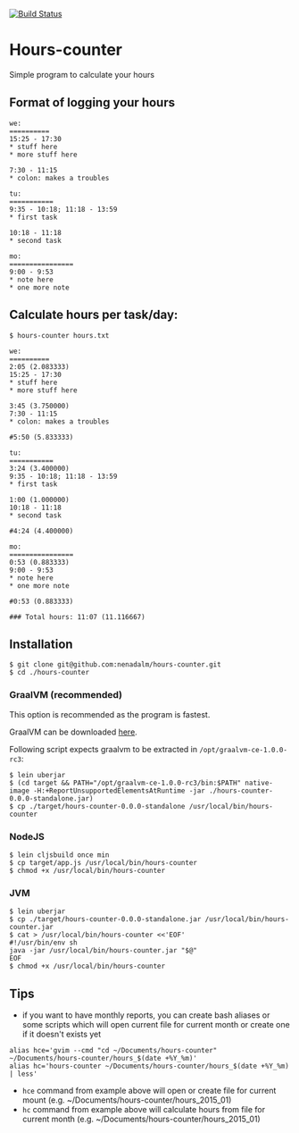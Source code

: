 [![Build Status](https://api.travis-ci.org/nenadalm/hours-counter.png?branch=master)](http://travis-ci.org/nenadalm/hours-counter)

# Hours-counter

Simple program to calculate your hours

## Format of logging your hours

```
we:
==========
15:25 - 17:30
* stuff here
* more stuff here

7:30 - 11:15
* colon: makes a troubles

tu:
===========
9:35 - 10:18; 11:18 - 13:59
* first task

10:18 - 11:18
* second task

mo:
================
9:00 - 9:53
* note here
* one more note
```

## Calculate hours per task/day:

```$ hours-counter hours.txt```

```
we:
==========
2:05 (2.083333)
15:25 - 17:30
* stuff here
* more stuff here

3:45 (3.750000)
7:30 - 11:15
* colon: makes a troubles

#5:50 (5.833333)

tu:
===========
3:24 (3.400000)
9:35 - 10:18; 11:18 - 13:59
* first task

1:00 (1.000000)
10:18 - 11:18
* second task

#4:24 (4.400000)

mo:
================
0:53 (0.883333)
9:00 - 9:53
* note here
* one more note

#0:53 (0.883333)

### Total hours: 11:07 (11.116667)
```

## Installation

```
$ git clone git@github.com:nenadalm/hours-counter.git
$ cd ./hours-counter
```

### GraalVM (recommended)

This option is recommended as the program is fastest.

GraalVM can be downloaded [here](https://github.com/oracle/graal/releases).

Following script expects graalvm to be extracted in `/opt/graalvm-ce-1.0.0-rc3`:

```
$ lein uberjar
$ (cd target && PATH="/opt/graalvm-ce-1.0.0-rc3/bin:$PATH" native-image -H:+ReportUnsupportedElementsAtRuntime -jar ./hours-counter-0.0.0-standalone.jar)
$ cp ./target/hours-counter-0.0.0-standalone /usr/local/bin/hours-counter
```

### NodeJS

```
$ lein cljsbuild once min
$ cp target/app.js /usr/local/bin/hours-counter
$ chmod +x /usr/local/bin/hours-counter
```

### JVM

```
$ lein uberjar
$ cp ./target/hours-counter-0.0.0-standalone.jar /usr/local/bin/hours-counter.jar
$ cat > /usr/local/bin/hours-counter <<'EOF'
#!/usr/bin/env sh
java -jar /usr/local/bin/hours-counter.jar "$@"
EOF
$ chmod +x /usr/local/bin/hours-counter
```

## Tips


* if you want to have monthly reports, you can create bash aliases or some scripts which will open current file for current month or create one if it doesn't exists yet

```
alias hce='gvim --cmd "cd ~/Documents/hours-counter" ~/Documents/hours-counter/hours_$(date +%Y_%m)'
alias hc='hours-counter ~/Documents/hours-counter/hours_$(date +%Y_%m) | less'
```

* ```hce``` command from example above will open or create file for current mount (e.g.  ~/Documents/hours-counter/hours_2015_01)
* ```hc``` command from example above will calculate hours from file for current month (e.g. ~/Documents/hours-counter/hours_2015_01)
